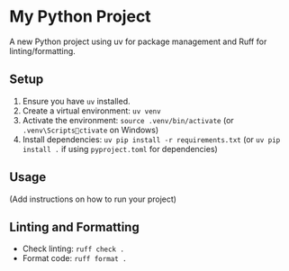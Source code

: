 # My Python Project

A new Python project using uv for package management and Ruff for linting/formatting.

## Setup

1. Ensure you have `uv` installed.
2. Create a virtual environment: `uv venv`
3. Activate the environment: `source .venv/bin/activate` (or `.venv\Scriptsctivate` on Windows)
4. Install dependencies: `uv pip install -r requirements.txt` (or `uv pip install .` if using `pyproject.toml` for dependencies)

## Usage

(Add instructions on how to run your project)

## Linting and Formatting

- Check linting: `ruff check .`
- Format code: `ruff format .`
